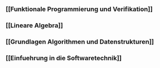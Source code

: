 ### [[Funktionale Programmierung und Verifikation]]
### [[Lineare Algebra]]
### [[Grundlagen Algorithmen und Datenstrukturen]]
### [[Einfuehrung in die Softwaretechnik]]